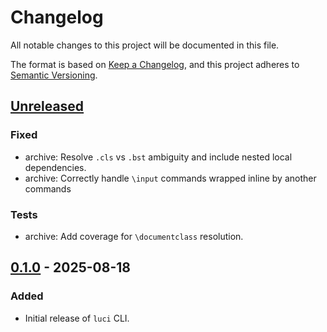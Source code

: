 # Changelog

All notable changes to this project will be documented in this file.

The format is based on [Keep a Changelog](https://keepachangelog.com/en/1.1.0/),
and this project adheres to [Semantic Versioning](https://semver.org/spec/v2.0.0.html).

## [Unreleased]

### Fixed
- archive: Resolve `.cls` vs `.bst` ambiguity and include nested local dependencies.
- archive: Correctly handle `\input` commands wrapped inline by another commands

### Tests
- archive: Add coverage for `\documentclass` resolution.

## [0.1.0] - 2025-08-18

### Added
- Initial release of `luci` CLI.

[Unreleased]: https://github.com/awadell1/luci-tex/compare/v0.1.0...HEAD
[0.1.0]: https://github.com/awadell1/luci-tex/releases/tag/v0.1.0

